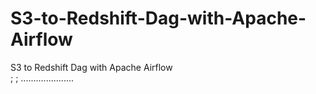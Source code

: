 # S3-to-Redshift-Dag-with-Apache-Airflow
S3 to Redshift Dag with Apache Airflow
<br/>
;
;
.....................
